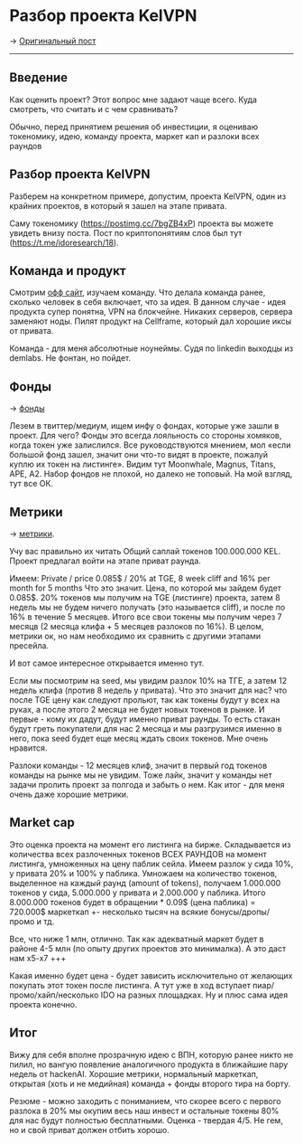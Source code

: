 # Разбор проекта KelVPN
-> [Оригинальный пост](https://t.me/idoresearch/24)

---

## Введение
Как оценить проект? Этот вопрос мне задают чаще всего. Куда смотреть, что считать и с чем сравнивать?

Обычно, перед принятием решения об инвестиции, я оцениваю токеномику, идею, команду проекта, маркет кап и разлоки всех раундов 

## Разбор проекта KelVPN
Разберем на конкретном примере, допустим, проекта KelVPN, один из крайних проектов, в который я зашел на этапе привата.

Саму токеномику (https://postimg.cc/7bgZB4xP) проекта вы можете увидеть внизу поста. Пост по криптопонятиям слов был тут (https://t.me/idoresearch/18). 

## Команда и продукт
Смотрим [офф сайт](https://kelvpn.com/), изучаем команду. Что делала команда ранее, сколько человек в себя включает, что за идея. В данном случае - идея продукта супер понятна, VPN на блокчейне. Никаких серверов, сервера заменяют ноды. Пилят продукт на Cellframe, который дал хорошие иксы от привата. 

Команда - для меня абсолютные ноунеймы. Судя по linkedin выходцы из demlabs. Не фонтан, но пойдет. 

## Фонды
-> [фонды](https://kelvpn.medium.com/kelvpn-completes-2-2m-strategic-investment-rounds-43626630ec01)

Лезем в твиттер/медиум, ищем инфу о фондах, которые уже зашли в проект. Для чего? Фонды это всегда лояльность со стороны хомяков, когда токен уже залислился. Все руководствуются мнением, мол «если большой фонд зашел, значит они что-то видят в проекте, пожалуй куплю их токен на листинге». Видим тут Moonwhale, Magnus, Titans, APE, A2. Набор фондов не плохой, но далеко не топовый. На мой взгляд, тут все ОК.

## Метрики
-> [метрики](https://postimg.cc/7bgZB4xP). 

Учу вас правильно их читать
Общий саплай токенов 100.000.000 KEL. Проект предлагал войти на этапе приват раунда. 

Имеем:
Private / price 0.085$ / 20% at TGE, 8 week cliff and 16% per month for 5 months
Что это значит. Цена, по которой мы зайдем будет 0.085$. 20% токенов мы получим на TGE (листинге) проекта, затем 8 недель мы не будем ничего получать (это называется cliff), и после по 16% в течение 5 месяцев. 
Итого все свои токены мы получим через 7 месяцв (2 месяца клифа + 5 месяцев разлоков по 16%). В целом, метрики ок, но нам необходимо их сравнить с другими этапами пресейла. 

И вот самое интересное открывается именно тут.

Если мы посмотрим на seed, мы увидим разлок 10% на ТГЕ, а затем 12 недель клифа (против 8 недель у привата). Что это значит для нас? что после TGE цену как следуют прольют, так как токены будут у всех на руках, а после этого 2 месяца не будет новых токенов в рынке. И первые - кому их дадут, будут именно приват раунды. То есть стакан будут греть покупатели для нас 2 месяца и мы разгрузимся именно в него, пока seed будет еще месяц ждать своих токенов. Мне очень нравится. 

Разлоки команды - 12 месяцев клиф, значит в первый год токенов команды на рынке мы не увидим. Тоже лайк, значит у команды нет задачи пролить проект за полгода и забыть о нем. Как итог - для меня очень даже хорошие метрики.

## Market cap
Это оценка проекта на момент его листинга на бирже. Складывается из количества всех разлоченных токенов ВСЕХ РАУНДОВ на момент листинга, умноженных на цену паблик сейла. Имеем разлок у сида 10%, у привата 20% и 100% у паблика. Умножаем на количество токенов, выделенное на каждый раунд (amount of tokens), получаем 1.000.000 токенов у сида, 5.000.000 у привата и 2.000.000 у паблика. Итого 8.000.000 токенов будет в обращении * 0.09$ (цена паблика) = 720.000$ маркеткап +- несколько тысяч на всякие бонусы/дропы/промо и тд. 

Все, что ниже 1 млн, отлично. Так как адекватный маркет будет в районе 4-5 млн (по опыту других проектов это минималка). А это даст нам x5-x7 +++

Какая именно будет цена - будет зависить исключительно от желающих покупать этот токен после листинга. А тут уже в ход вступает пиар/промо/хайп/несколько IDO на разных площадках. Ну и плюс сама идея проекта конечно.


## Итог
Вижу для себя вполне прозрачную идею с ВПН, которую ранее никто не пилил, но вангую появление аналогичного продукта в ближайшие пару недель от hackenAI. Хорошие метрики, нормальный маркеткап, открытая (хоть и не медийная) команда + фонды второго тира на борту. 

Резюме - можно заходить с пониманием, что скорее всего с первого разлока в 20% мы окупим весь наш инвест и остальные токены 80% для нас будут полностью бесплатными. Оценка - твердая 4/5. Не гем, но и свой приват должен отбить хорошо.